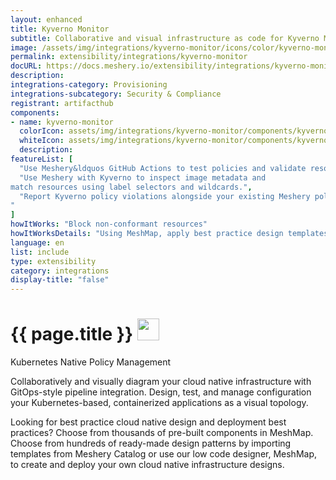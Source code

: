 ```yaml
---
layout: enhanced
title: Kyverno Monitor
subtitle: Collaborative and visual infrastructure as code for Kyverno Monitor
image: /assets/img/integrations/kyverno-monitor/icons/color/kyverno-monitor-color.svg
permalink: extensibility/integrations/kyverno-monitor
docURL: https://docs.meshery.io/extensibility/integrations/kyverno-monitor
description: 
integrations-category: Provisioning
integrations-subcategory: Security & Compliance
registrant: artifacthub
components: 
- name: kyverno-monitor
  colorIcon: assets/img/integrations/kyverno-monitor/components/kyverno-monitor/icons/color/kyverno-monitor-color.svg
  whiteIcon: assets/img/integrations/kyverno-monitor/components/kyverno-monitor/icons/white/kyverno-monitor-white.svg
  description: 
featureList: [
  "Use Meshery&ldquos GitHub Actions to test policies and validate resources without need for the Kyverno CLI.",
  "Use Meshery with Kyverno to inspect image metadata and 
match resources using label selectors and wildcards.",
  "Report Kyverno policy violations alongside your existing Meshery policy reports.
"
]
howItWorks: "Block non-conformant resources"
howItWorksDetails: "Using MeshMap, apply best practice design templates for admission control over non-conformant resources."
language: en
list: include
type: extensibility
category: integrations
display-title: "false"
---
```

<h1>{{ page.title }} <img src="{{ page.image }}" style="width: 35px; height: 35px;" /></h1>

<p>
Kubernetes Native Policy Management
</p>
<p>
    Collaboratively and visually diagram your cloud native infrastructure with GitOps-style pipeline integration. Design, test, and manage configuration your Kubernetes-based, containerized applications as a visual topology.
</p>
<p>
    Looking for best practice cloud native design and deployment best practices? Choose from thousands of pre-built components in MeshMap. Choose from hundreds of ready-made design patterns by importing templates from Meshery Catalog or use our low code designer, MeshMap, to create and deploy your own cloud native infrastructure designs.
</p>
